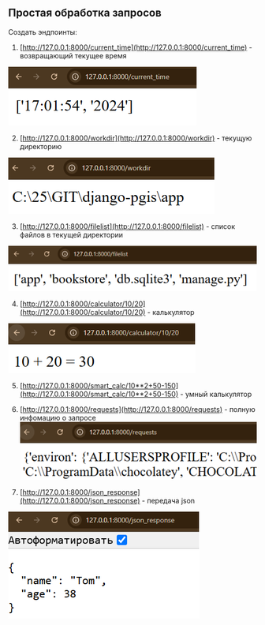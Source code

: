 ## Простая обработка запросов

Создать эндпоинты:

1) [http://127.0.0.1:8000/current_time](http://127.0.0.1:8000/current_time) - возвращающий текущее время

![alt text](image.png)

2) [http://127.0.0.1:8000/workdir](http://127.0.0.1:8000/workdir) - текущую директорию

![alt text](image-1.png)

3) [http://127.0.0.1:8000/filelist](http://127.0.0.1:8000/filelist) - список файлов в текущей директории

![alt text](image-2.png)

4) [http://127.0.0.1:8000/calculator/10/20](http://127.0.0.1:8000/calculator/10/20) - калькулятор

![alt text](image-3.png)

5) [http://127.0.0.1:8000/smart_calc/10**2+50-150](http://127.0.0.1:8000/smart_calc/10**2+50-150) - умный калькулятор

6) [http://127.0.0.1:8000/requests](http://127.0.0.1:8000/requests) - полную инфомацию о запросе
![alt text](image-4.png)

7) [http://127.0.0.1:8000/json_response](http://127.0.0.1:8000/json_response) - передача json

![alt text](image-5.png)
